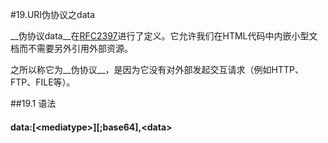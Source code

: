 #19.URI伪协议之data
  
  __伪协议data__在<a target="_blank" href="http://www.ietf.org/rfc/rfc2397.txt">RFC2397</a>进行了定义。它允许我们在HTML代码中内嵌小型文档而不需要另外引用外部资源。
  
  之所以称它为__伪协议__，是因为它没有对外部发起交互请求（例如HTTP、FTP、FILE等）。

##19.1 语法

#### data:[\<mediatype\>][;base64],\<data>
